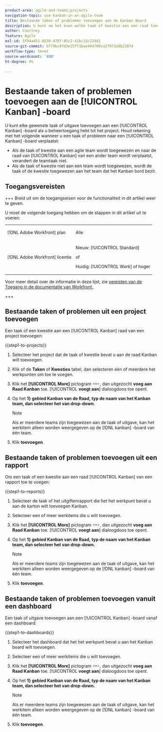 ```yaml
---
product-area: agile-and-teams;projects
navigation-topic: use-kanban-in-an-agile-team
title: Bestaande taken of problemen toevoegen aan de Kanban Board
description: U kunt om het even welke taak of kwestie aan een raad toevoegen Kanban als u beheerst toegang tot het project hebt.
author: Courtney
feature: Agile
exl-id: 5f94a451-8530-478f-85c2-41bc15c22dd1
source-git-commit: bf79bc8fd3e25ff1bae404700ca27973a8b2307d
workflow-type: tm+mt
source-wordcount: '480'
ht-degree: 0%

---
```


# Bestaande taken of problemen toevoegen aan de [!UICONTROL Kanban] -board

<!-- Audited: 4/2025 -->

U kunt elke gewenste taak of uitgave toevoegen aan een [!UICONTROL Kanban] -board als u beheertoegang hebt tot het project. Houd rekening met het volgende wanneer u een taak of probleem naar een [!UICONTROL Kanban] -board verplaatst:

* Als de taak of kwestie aan een agile team wordt toegewezen en naar de raad van [!UICONTROL Kanban] van een ander team wordt verplaatst, verandert de teamtaak niet.
* Als de taak of kwestie niet aan een team wordt toegewezen, wordt de taak of de kwestie toegewezen aan het team dat het Kanban bord bezit.

## Toegangsvereisten

+++ Breid uit om de toegangseisen voor de functionaliteit in dit artikel weer te geven.

U moet de volgende toegang hebben om de stappen in dit artikel uit te voeren:

<table style="table-layout:auto"> 
 <col> 
 </col> 
 <col> 
 </col> 
 <tbody> 
  <tr> 
   <td role="rowheader">[!DNL Adobe Workfront] plan</td> 
   <td> <p>Alle</p> </td> 
  </tr> 
  <tr> 
   <td role="rowheader">[!DNL Adobe Workfront] licentie</td> 
   <td> <p>Nieuw: [!UICONTROL Standard]</p> 
   of
   <p>Huidig: [!UICONTROL Work] of hoger</p> </td> 
  </tr>
 </tbody> 
</table>

Voor meer detail over de informatie in deze lijst, zie [ vereisten van de Toegang in de documentatie van Workfront ](/help/quicksilver/administration-and-setup/add-users/access-levels-and-object-permissions/access-level-requirements-in-documentation.md).

+++

## Bestaande taken of problemen uit een project toevoegen

Een taak of een kwestie aan een [!UICONTROL Kanban] raad van een project toevoegen:

{{step1-to-projects}}

1. Selecteer het project dat de taak of kwestie bevat u aan de raad Kanban wilt toevoegen.
1. Klik of de **Taken** of **Kwesties** tabel, dan selecteren één of meerdere het werkpunten om toe te voegen.
1. Klik het **[!UICONTROL More]** pictogram ![ Meer pictogram ](assets/more-icon.png), dan uitgezocht **voeg aan Raad Kanban** toe. [!UICONTROL **voegt aan**] dialoogdoos toe opent.
1. Op het **1} gebied Kanban van de Raad, typ de naam van het Kanban team, dan selecteer het van drop-down.**

   >[!NOTE]
   >
   >Als er meerdere teams zijn toegewezen aan de taak of uitgave, kan het werkitem alleen worden weergegeven op de [!DNL kanban] -board van één team.

1. Klik **toevoegen**.


## Bestaande taken of problemen toevoegen uit een rapport

Om een taak of een kwestie aan een raad [!UICONTROL Kanban] van een rapport toe te voegen:

{{step1-to-reports}}

1. Selecteer de taak of het uitgiftenrapport die het het werkpunt bevat u aan de karton wilt toevoegen Kanban.
1. Selecteer een of meer werkitems die u wilt toevoegen.
1. Klik het **[!UICONTROL More]** pictogram ![ Meer pictogram ](assets/more-icon.png), dan uitgezocht **voeg aan Raad Kanban** toe. [!UICONTROL **voegt aan**] dialoogdoos toe opent.
1. Op het **1} gebied Kanban van de Raad, typ de naam van het Kanban team, dan selecteer het van drop-down.**

   >[!NOTE]
   >
   >Als er meerdere teams zijn toegewezen aan de taak of uitgave, kan het werkitem alleen worden weergegeven op de [!DNL kanban] -board van één team.

1. Klik **toevoegen**.



## Bestaande taken of problemen toevoegen vanuit een dashboard

Een taak of uitgave toevoegen aan een [!UICONTROL Kanban] -board vanaf een dashboard:

{{step1-to-dashboards}}

1. Selecteer het dashboard dat het het werkpunt bevat u aan het Kanban board wilt toevoegen.
1. Selecteer een of meer werkitems die u wilt toevoegen.
1. Klik het **[!UICONTROL More]** pictogram ![ Meer pictogram ](assets/more-icon.png), dan uitgezocht **voeg aan Raad Kanban** toe. [!UICONTROL **voegt aan**] dialoogdoos toe opent.
1. Op het **1} gebied Kanban van de Raad, typ de naam van het Kanban team, dan selecteer het van drop-down.**

   >[!NOTE]
   >
   >Als er meerdere teams zijn toegewezen aan de taak of uitgave, kan het werkitem alleen worden weergegeven op de [!DNL kanban] -board van één team.

1. Klik **toevoegen**.